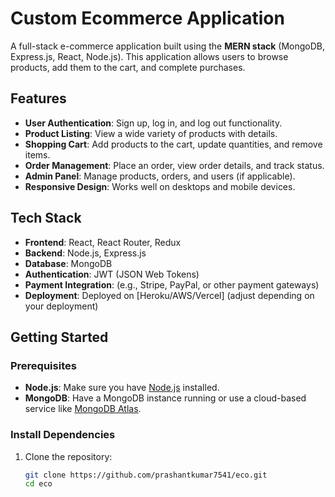 # Custom Ecommerce Application

A full-stack e-commerce application built using the **MERN stack** (MongoDB, Express.js, React, Node.js). This application allows users to browse products, add them to the cart, and complete purchases.

## Features

- **User Authentication**: Sign up, log in, and log out functionality.
- **Product Listing**: View a wide variety of products with details.
- **Shopping Cart**: Add products to the cart, update quantities, and remove items.
- **Order Management**: Place an order, view order details, and track status.
- **Admin Panel**: Manage products, orders, and users (if applicable).
- **Responsive Design**: Works well on desktops and mobile devices.

## Tech Stack

- **Frontend**: React, React Router, Redux
- **Backend**: Node.js, Express.js
- **Database**: MongoDB
- **Authentication**: JWT (JSON Web Tokens)
- **Payment Integration**: (e.g., Stripe, PayPal, or other payment gateways)
- **Deployment**: Deployed on [Heroku/AWS/Vercel] (adjust depending on your deployment)

## Getting Started

### Prerequisites

- **Node.js**: Make sure you have [Node.js](https://nodejs.org/) installed.
- **MongoDB**: Have a MongoDB instance running or use a cloud-based service like [MongoDB Atlas](https://www.mongodb.com/cloud/atlas).

### Install Dependencies

1. Clone the repository:

   ```bash
   git clone https://github.com/prashantkumar7541/eco.git
   cd eco
